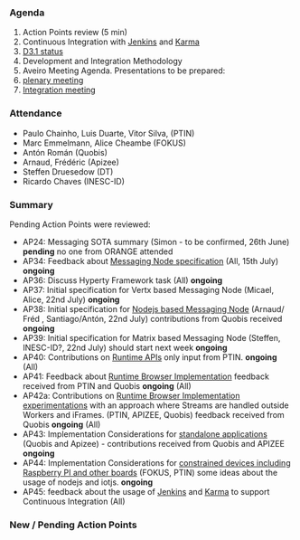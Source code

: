 ### Agenda

1. Action Points review (5 min)
1. Continuous Integration with [Jenkins](http://jenkins-ci.org/) and [Karma](http://karma-runner.github.io/0.13/index.html)
1. [D3.1 status](../deliverables/d31/D3.1-Hyperty-Runtime-and-Hyperty-Messaging-Node-Specification.md)
1. Development and Integration Methodology
1. Aveiro Meeting Agenda. Presentations to be prepared:
  1. [plenary meeting](2015-09-07.md)
  2. [Integration meeting](2015-09-08.md)


### Attendance

* Paulo Chainho, Luis Duarte, Vitor Silva,  (PTIN)
* Marc Emmelmann, Alice Cheambe (FOKUS)
* Antón Román (Quobis)
* Arnaud, Frédéric (Apizee)
* Steffen Druesedow (DT)
* Ricardo Chaves (INESC-ID)

### Summary

Pending Action Points were reviewed:

* AP24: Messaging SOTA summary (Simon - to be confirmed, 26th June) **pending** no one from ORANGE attended
* AP34: Feedback about [Messaging Node specification](../specs/msg-node/readme.md) (All, 15th July) **ongoing**
* AP36: Discuss Hyperty Framework task (All)  **ongoing**
* AP37: Initial specification for Vertx based Messaging Node (Micael, Alice, 22nd July)  **ongoing**
* AP38: Initial specification for [Nodejs based Messaging Node](../specs/msg-node/nodejs_specs.md) (Arnaud/ Fréd , Santiago/Antón, 22nd July) contributions from Quobis received **ongoing**
* AP39: Initial specification for Matrix based Messaging Node (Steffen, INESC-ID?, 22nd July) should start next week **ongoing**
* AP40: Contributions on [Runtime APIs](../specs/runtime/runtime-apis.md) only input from PTIN. **ongoing** (All)
* AP41: Feedback about [Runtime Browser Implementation](../specs/runtime/browser-runtime.md) feedback received from PTIN and Quobis **ongoing** (All)
* AP42a: Contributions on [Runtime Browser Implementation experimentations](../../tests/browser-runtime/readme.md) with an approach where Streams are handled outside Workers and iFrames. (PTIN, APIZEE, Quobis) feedback received from Quobis **ongoing** (All)
* AP43: Implementation Considerations for [standalone applications](../specs/runtime/implementation/standalone-runtime.md) (Quobis and Apizee) - contributions received from Quobis and APIZEE **ongoing**
* AP44: Implementation Considerations for [constrained devices including Raspberry PI and other boards](../specs/runtime/implementation/gw-runtime.md) (FOKUS, PTIN) some ideas about the usage of nodejs and iotjs.  **ongoing**
* AP45: feedback about the usage of [Jenkins](http://jenkins-ci.org/) and [Karma](http://karma-runner.github.io/0.13/index.html) to support Continuous Integration (All)

### New / Pending Action Points

